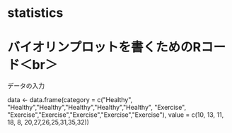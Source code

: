 # statistics

# バイオリンプロットを書くためのRコード＜br＞
データの入力 <br>

data <- data.frame(category = c("Healthy", "Healthy","Healthy","Healthy","Healthy","Healthy", "Exercise", "Exercise","Exercise","Exercise","Exercise","Exercise"), value = c(10, 13, 11, 18, 8, 20,27,26,25,31,35,32))

